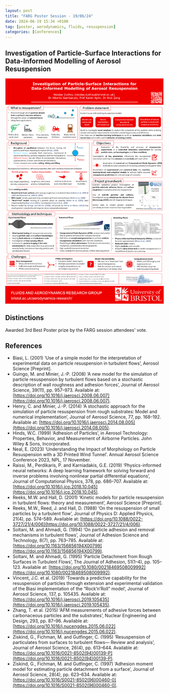 ```yaml
---
layout: post
title: "FARG Poster Session - 19/06/24"
date: 2024-06-19 15:34 +0100
tag: [poster, aerodynamics, fluids, resuspension] 
categories: [Conferences]
---
```


## Investigation of Particle-Surface Interactions for Data-Informed Modelling of Aerosol Resuspension
![Investigation of Particle-Surface Interactions for Data-Informed Modelling of Aerosol Resuspension](user_assets/posters/19.06.24_aero_group.png)

## Distinctions
Awarded 3rd Best Poster prize by the FARG session attendees' vote.

## References
- Biasi, L. (2001) ‘Use of a simple model for the interpretation of experimental data on particle resuspension in turbulent flows’, Aerosol Science [Preprint].
- Guingo, M. and Minier, J.-P. (2008) ‘A new model for the simulation of particle resuspension by turbulent flows based on a stochastic description of wall roughness and adhesion forces’, Journal of Aerosol Science, 39(11), pp. 957–973. Available at: [https://doi.org/10.1016/j.jaerosci.2008.06.007](https://doi.org/10.1016/j.jaerosci.2008.06.007).
- Henry, C. and Minier, J.-P. (2014) ‘A stochastic approach for the simulation of particle resuspension from rough substrates: Model and numerical implementation’, Journal of Aerosol Science, 77, pp. 168–192. Available at: [https://doi.org/10.1016/j.jaerosci.2014.08.005](https://doi.org/10.1016/j.jaerosci.2014.08.005).
- Hinds, W.C. (1999) ‘Adhesion of Particles’, in Aerosol Technology: Properties, Behavior, and Measurement of Airborne Particles. John Wiley & Sons, Incorporated.
- Neal, E. (2023) ‘Understanding the Impact of Morphology on Particle Resuspension with a 3D Printed Wind Tunnel’. Annual Aerosol Science Conference 2023, NPL, 17 November.
- Raissi, M., Perdikaris, P. and Karniadakis, G.E. (2019) ‘Physics-informed neural networks: A deep learning framework for solving forward and inverse problems involving nonlinear partial differential equations’, Journal of Computational Physics, 378, pp. 686–707. Available at: [https://doi.org/10.1016/j.jcp.2018.10.045](https://doi.org/10.1016/j.jcp.2018.10.045).
- Reeks, M.W. and Hall, D. (2001) ‘Kinetic models for particle resuspension in turbulent flows: theory and measurement’, Aerosol Science [Preprint].
- Reeks, M.W., Reed, J. and Hall, D. (1988) ‘On the resuspension of small particles by a turbulent flow’, Journal of Physics D: Applied Physics, 21(4), pp. 574–589. Available at: [https://doi.org/10.1088/0022-3727/21/4/006](https://doi.org/10.1088/0022-3727/21/4/006).
- Soltani, M. and Ahmadi, G. (1994) ‘On particle adhesion and removal mechanisms in turbulent flows’, Journal of Adhesion Science and Technology, 8(7), pp. 763–785. Available at: [https://doi.org/10.1163/156856194X00799](https://doi.org/10.1163/156856194X00799).
- Soltani, M. and Ahmadi, G. (1995) ‘Particle Detachment from Rough Surfaces in Turbulent Flows’, The Journal of Adhesion, 51(1–4), pp. 105–123. Available at: [https://doi.org/10.1080/00218469508009992](https://doi.org/10.1080/00218469508009992).
- Vincent, J.C. et al. (2019) ‘Towards a predictive capability for the resuspension of particles through extension and experimental validation of the Biasi implementation of the “Rock’n’Roll” model’, Journal of Aerosol Science, 137, p. 105435. Available at: [https://doi.org/10.1016/j.jaerosci.2019.105435](https://doi.org/10.1016/j.jaerosci.2019.105435).
- Zhang, T. et al. (2015) ‘AFM measurements of adhesive forces between carbonaceous particles and the substrates’, Nuclear Engineering and Design, 293, pp. 87–96. Available at: [https://doi.org/10.1016/j.nucengdes.2015.06.022](https://doi.org/10.1016/j.nucengdes.2015.06.022).
- Ziskind, G., Fichman, M. and Gutfinger, C. (1995) ‘Resuspension of particulates from surfaces to turbulent flows— Review and analysis’, Journal of Aerosol Science, 26(4), pp. 613–644. Available at: [https://doi.org/10.1016/0021-8502(94)00139-P](https://doi.org/10.1016/0021-8502(94)00139-P).
- Ziskind, G., Fichman, M. and Gutfinger, C. (1997) ‘Adhesion moment model for estimating particle detachment from a surface’, Journal of Aerosol Science, 28(4), pp. 623–634. Available at: [https://doi.org/10.1016/S0021-8502(96)00460-0](https://doi.org/10.1016/S0021-8502(96)00460-0).